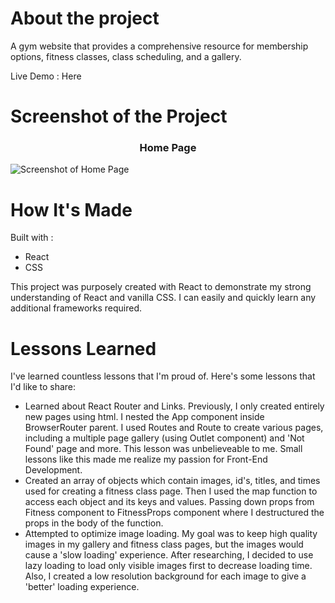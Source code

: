 # About the project

A gym website that provides a comprehensive resource for membership options, fitness classes, class scheduling, and a gallery.

Live Demo : Here

# Screenshot of the Project 

<h3 align="center">Home Page</h3>

![Screenshot of Home Page](https://github.com/richardvu93/gym-fear/blob/main/src/images/screenshot.jpg)


# How It's Made
Built with : 
* React
* CSS

This project was purposely created with React to demonstrate my strong understanding of React and vanilla CSS. I can easily and quickly learn any additional frameworks required.

# Lessons Learned
I've learned countless lessons that I'm proud of. Here's some lessons that I'd like to share: 

* Learned about React Router and Links. Previously, I only created entirely new pages using html. I nested the App component inside BrowserRouter parent. I used Routes and Route to create various pages, including a multiple page gallery (using Outlet component) and 'Not Found' page and more. This lesson was unbelieveable to me. Small lessons like this made me realize my passion for Front-End Development. 
* Created an array of objects which contain images, id's, titles, and times used for creating a fitness class page. Then I used the map function to access each object and its keys and values. Passing down props from Fitness component to FitnessProps component where I destructured the props in the body of the function.
* Attempted to optimize image loading. My goal was to keep high quality images in my gallery and fitness class pages, but the images would cause a 'slow loading' experience. After researching, I decided to use lazy loading to load only visible images first to decrease loading time. Also, I created a low resolution background for each image to give a 'better' loading experience.

